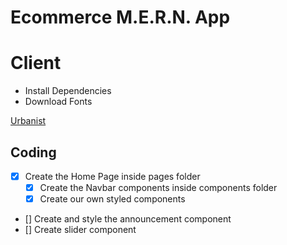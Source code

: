 # Ecommerce M.E.R.N. App

# Client

- Install Dependencies
- Download Fonts

[Urbanist](https://fonts.google.com/specimen/Urbanist?query=Urbanist)

## Coding

- [x] Create the Home Page inside pages folder
  - [x] Create the Navbar components inside components folder
  - [x] Create our own styled components
- [] Create and style the announcement component
- [] Create slider component
